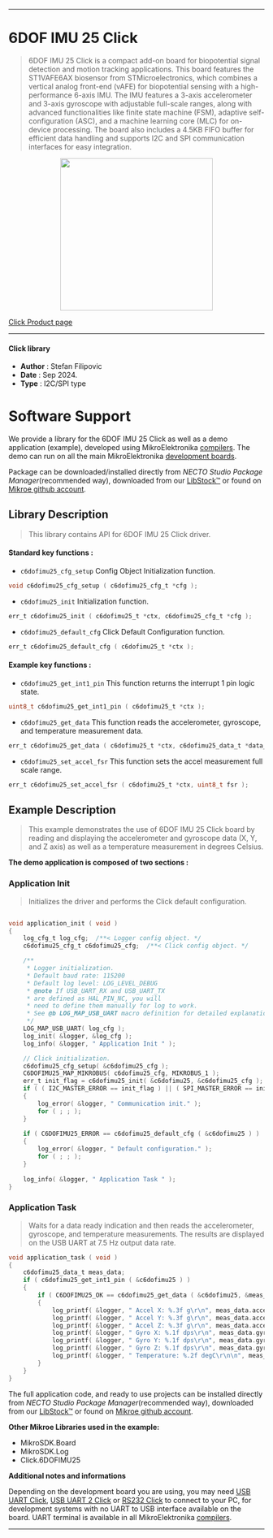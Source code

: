 
---
# 6DOF IMU 25 Click

> 6DOF IMU 25 Click is a compact add-on board for biopotential signal detection and motion tracking applications. This board features the ST1VAFE6AX biosensor from STMicroelectronics, which combines a vertical analog front-end (vAFE) for biopotential sensing with a high-performance 6-axis IMU. The IMU features a 3-axis accelerometer and 3-axis gyroscope with adjustable full-scale ranges, along with advanced functionalities like finite state machine (FSM), adaptive self-configuration (ASC), and a machine learning core (MLC) for on-device processing. The board also includes a 4.5KB FIFO buffer for efficient data handling and supports I2C and SPI communication interfaces for easy integration.

<p align="center">
  <img src="https://download.mikroe.com/images/click_for_ide/6dofimu25_click.png" height=300px>
</p>

[Click Product page](https://www.mikroe.com/6dof-imu-25-click)

---


#### Click library

- **Author**        : Stefan Filipovic
- **Date**          : Sep 2024.
- **Type**          : I2C/SPI type


# Software Support

We provide a library for the 6DOF IMU 25 Click
as well as a demo application (example), developed using MikroElektronika
[compilers](https://www.mikroe.com/necto-studio).
The demo can run on all the main MikroElektronika [development boards](https://www.mikroe.com/development-boards).

Package can be downloaded/installed directly from *NECTO Studio Package Manager*(recommended way), downloaded from our [LibStock&trade;](https://libstock.mikroe.com) or found on [Mikroe github account](https://github.com/MikroElektronika/mikrosdk_click_v2/tree/master/clicks).

## Library Description

> This library contains API for 6DOF IMU 25 Click driver.

#### Standard key functions :

- `c6dofimu25_cfg_setup` Config Object Initialization function.
```c
void c6dofimu25_cfg_setup ( c6dofimu25_cfg_t *cfg );
```

- `c6dofimu25_init` Initialization function.
```c
err_t c6dofimu25_init ( c6dofimu25_t *ctx, c6dofimu25_cfg_t *cfg );
```

- `c6dofimu25_default_cfg` Click Default Configuration function.
```c
err_t c6dofimu25_default_cfg ( c6dofimu25_t *ctx );
```

#### Example key functions :

- `c6dofimu25_get_int1_pin` This function returns the interrupt 1 pin logic state.
```c
uint8_t c6dofimu25_get_int1_pin ( c6dofimu25_t *ctx );
```

- `c6dofimu25_get_data` This function reads the accelerometer, gyroscope, and temperature measurement data.
```c
err_t c6dofimu25_get_data ( c6dofimu25_t *ctx, c6dofimu25_data_t *data_out );
```

- `c6dofimu25_set_accel_fsr` This function sets the accel measurement full scale range.
```c
err_t c6dofimu25_set_accel_fsr ( c6dofimu25_t *ctx, uint8_t fsr );
```

## Example Description

> This example demonstrates the use of 6DOF IMU 25 Click board by reading and displaying 
the accelerometer and gyroscope data (X, Y, and Z axis) as well as a temperature measurement in degrees Celsius.

**The demo application is composed of two sections :**

### Application Init

> Initializes the driver and performs the Click default configuration.

```c

void application_init ( void )
{
    log_cfg_t log_cfg;  /**< Logger config object. */
    c6dofimu25_cfg_t c6dofimu25_cfg;  /**< Click config object. */

    /** 
     * Logger initialization.
     * Default baud rate: 115200
     * Default log level: LOG_LEVEL_DEBUG
     * @note If USB_UART_RX and USB_UART_TX 
     * are defined as HAL_PIN_NC, you will 
     * need to define them manually for log to work. 
     * See @b LOG_MAP_USB_UART macro definition for detailed explanation.
     */
    LOG_MAP_USB_UART( log_cfg );
    log_init( &logger, &log_cfg );
    log_info( &logger, " Application Init " );

    // Click initialization.
    c6dofimu25_cfg_setup( &c6dofimu25_cfg );
    C6DOFIMU25_MAP_MIKROBUS( c6dofimu25_cfg, MIKROBUS_1 );
    err_t init_flag = c6dofimu25_init( &c6dofimu25, &c6dofimu25_cfg );
    if ( ( I2C_MASTER_ERROR == init_flag ) || ( SPI_MASTER_ERROR == init_flag ) )
    {
        log_error( &logger, " Communication init." );
        for ( ; ; );
    }
    
    if ( C6DOFIMU25_ERROR == c6dofimu25_default_cfg ( &c6dofimu25 ) )
    {
        log_error( &logger, " Default configuration." );
        for ( ; ; );
    }
    
    log_info( &logger, " Application Task " );
}

```

### Application Task

> Waits for a data ready indication and then reads the accelerometer, gyroscope, and temperature
measurements. The results are displayed on the USB UART at 7.5 Hz output data rate.

```c
void application_task ( void )
{
    c6dofimu25_data_t meas_data;
    if ( c6dofimu25_get_int1_pin ( &c6dofimu25 ) ) 
    {
        if ( C6DOFIMU25_OK == c6dofimu25_get_data ( &c6dofimu25, &meas_data ) )
        {
            log_printf( &logger, " Accel X: %.3f g\r\n", meas_data.accel.x );
            log_printf( &logger, " Accel Y: %.3f g\r\n", meas_data.accel.y );
            log_printf( &logger, " Accel Z: %.3f g\r\n", meas_data.accel.z );
            log_printf( &logger, " Gyro X: %.1f dps\r\n", meas_data.gyro.x );
            log_printf( &logger, " Gyro Y: %.1f dps\r\n", meas_data.gyro.y );
            log_printf( &logger, " Gyro Z: %.1f dps\r\n", meas_data.gyro.z );
            log_printf( &logger, " Temperature: %.2f degC\r\n\n", meas_data.temperature );
        }
    }
}
```

The full application code, and ready to use projects can be installed directly from *NECTO Studio Package Manager*(recommended way), downloaded from our [LibStock&trade;](https://libstock.mikroe.com) or found on [Mikroe github account](https://github.com/MikroElektronika/mikrosdk_click_v2/tree/master/clicks).

**Other Mikroe Libraries used in the example:**

- MikroSDK.Board
- MikroSDK.Log
- Click.6DOFIMU25

**Additional notes and informations**

Depending on the development board you are using, you may need
[USB UART Click](https://www.mikroe.com/usb-uart-click),
[USB UART 2 Click](https://www.mikroe.com/usb-uart-2-click) or
[RS232 Click](https://www.mikroe.com/rs232-click) to connect to your PC, for
development systems with no UART to USB interface available on the board. UART
terminal is available in all MikroElektronika
[compilers](https://shop.mikroe.com/compilers).

---

